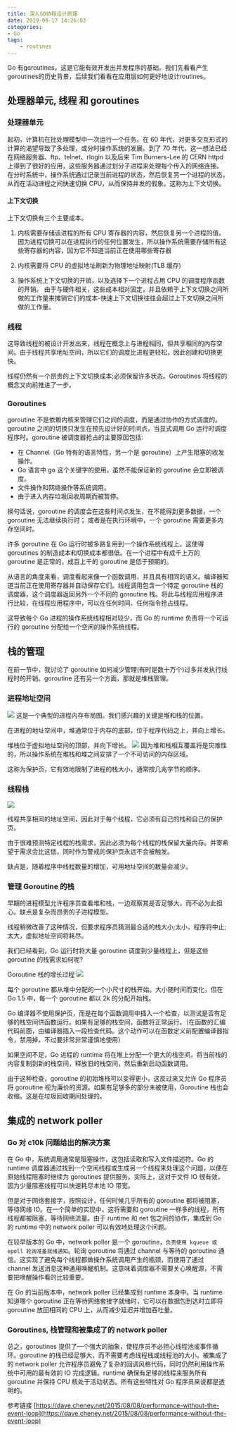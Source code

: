 ```yaml
---
title: 深入GO协程设计原理
date: 2019-08-17 14:26:03
categories: 
- Go
tags:
    - routines
---
```

Go 有goroutines，这是它能有效开发出并发程序的基础。我们先看看产生goroutines的历史背景，后续我们看看在应用层如何更好地设计routines。
<!-- more -->


## 处理器单元, 线程 和 goroutines
### 处理器单元
起初，计算机在批处理模型中一次运行一个任务。在 60 年代，对更多交互形式的计算的渴望导致了多处理，或分时操作系统的发展。到了 70 年代，这一想法已经在网络服务器、ftp、telnet、rlogin 以及后来 Tim Burners-Lee 的 CERN httpd 上得到了很好的应用，这些服务器通过划分子进程来处理每个传入的网络连接。
在分时系统中，操作系统通过记录当前进程的状态，然后恢复另一个进程的状态，从而在活动进程之间快速切换 CPU，从而保持并发的假象。这称为上下文切换。

#### 上下文切换 
上下文切换有三个主要成本。

1. 内核需要存储该进程的所有 CPU 寄存器的内容，然后恢复另一个进程的值。因为进程切换可以在进程执行的任何位置发生，所以操作系统需要存储所有这些寄存器的内容，因为它不知道当前正在使用哪些寄存器

2. 内核需要将 CPU 的虚拟地址刷新为物理地址映射(TLB 缓存)

3. 操作系统上下文切换的开销，以及选择下一个进程占用 CPU 的调度程序函数的开销。
由于与硬件相关，这些成本相对固定，并且依赖于上下文切换之间所做的工作量来摊销它们的成本-快速上下文切换往往会超过上下文切换之间所做的工作量。

### 线程

这导致线程的被设计开发出来，线程在概念上与进程相同，但共享相同的内存空间。由于线程共享地址空间，所以它们的调度比进程更轻松，因此创建和切换更快。

线程仍然有一个昂贵的上下文切换成本;必须保留许多状态。Goroutines 将线程的概念又向前推进了一步。

### Goroutines
goroutine 不是依赖内核来管理它们之间的调度，而是通过协作的方式调度的。goroutine 之间的切换只发生在预先设计好的时间点，当显式调用 Go 运行时调度程序时。goroutine 被调度器抢占的主要原因包括:

- 在 Channel（Go 特有的语言特性，另一个是 goroutine）上产生阻塞的收发操作。
- Go 语言中 go 这个关键字的使用，虽然不能保证新的 goroutine 会立即被调度。
- 文件操作和网络操作等系统调用。
- 由于进入内存垃圾回收周期而被暂停。

换句话说，goroutine 的调度会在这些时间点发生，在不能得到更多数据，一个 goroutine 无法继续执行时； 或者是在执行环境中，一个 goroutine 需要更多内存空间时。

许多 goroutine 在 Go 运行时被多路复用到一个操作系统线程上。这使得 goroutines 的制造成本和切换成本都很低。在一个进程中有成千上万的 goroutine 是正常的，成百上千的 goroutine 是低于预期的。

从语言的角度来看，调度看起来像一个函数调用，并且具有相同的语义。编译器知道当前正在使用寄存器并自动保存它们。线程调用包含一个特定 goroutine 栈的调度器，这个调度器返回另外一个不同的 goroutine 栈。将此与线程应用程序进行比较，在线程应用程序中，可以在任何时间、任何指令抢占线程。

这导致每个 Go 进程的操作系统线程相对较少，而 Go 的 runtime 负责将一个可运行的 goroutine 分配给一个空闲的操作系统线程。

## 栈的管理
在前一节中，我讨论了 goroutine 如何减少管理(有时是数十万个)过多并发执行线程时的开销。goroutine 还有另一个方面，那就是堆栈管理。

### 进程地址空间
![](/images/go-routines/process.png)
这是一个典型的进程内存布局图。我们感兴趣的关键是堆和栈的位置。

在进程的地址空间中，堆通常位于内存的底部，位于程序代码之上，并向上增长。

堆栈位于虚拟地址空间的顶部，并向下增长。
![](/images/go-routines/guard-page.png)
因为堆和栈相互覆盖将是灾难性的，所以操作系统在堆栈和堆之间安排了一个不可访问的内存区域。

这称为保护页，它有效地限制了进程的栈大小，通常按几兆字节的顺序。



### 线程栈
![](/images/go-routines/threads.png)

线程共享相同的地址空间，因此对于每个线程，它必须有自己的栈和自己的保护页。

由于很难预测特定线程的栈需求，因此必须为每个线程的栈保留大量内存。并寄希望于需求会比这低，同时作为警戒的保护页永远不会被触发。

缺点是，随着程序中线程数量的增加，可用地址空间的数量会减少。
### 管理 Goroutine 的栈
早期的进程模型允许程序员查看堆和栈，一边观察其是否足够大，而不必为此担心。缺点是复杂而昂贵的子进程模型。

线程稍微改善了这种情况，但要求程序员猜测最合适的栈大小;太小，程序将中止;太大，虚拟地址空间将耗尽。

我们已经看到，Go 运行时将大量 goroutine 调度到少量线程上，但是这些 goroutine 的栈需求如何呢?

Goroutine 栈的增长过程
![](/images/go-routines/stack-growth.png)

每个 goroutine 都从堆中分配的一个小尺寸的栈开始。大小随时间而变化，但在 Go 1.5 中，每一个 goroutine 都以 2k 的分配开始栈。

Go 编译器不使用保护页，而是在每个函数调用中插入一个检查，以测试是否有足够的栈空间供函数运行。如果有足够的栈空间，函数将正常运行。（在函数的汇编代码前面，由编译器插入一段检查代码。这个动作可以在函数定义前配置编译器指令，禁用掉，不过要非常非常谨慎地使用）

如果空间不足，Go 进程的 runtime 将在堆上分配一个更大的栈空间，将当前栈的内容复制到新的栈空间，释放旧的栈空间，然后重新启动函数调用。

由于这种检查，goroutine 的初始堆栈可以变得更小，这反过来又允许 Go 程序员将 goroutine 视为廉价的资源。如果有足够多的部分未被使用，Goroutine 栈也会收缩。这是在垃圾回收期间处理的。

## 集成的 network poller

### Go 对 c10k 问题给出的解决方案
在 Go 中，系统调用通常是阻塞操作，这包括读取和写入文件描述符。Go 的 runtime 调度器通过找到一个空闲线程或生成另一个线程来处理这个问题，以便在原始线程阻塞时继续为 goroutines 提供服务。实际上，这对于文件 IO 很有效，因为少量阻塞线程可以快速耗尽本地 IO 带宽。

但是对于网络套接字，按照设计，任何时候几乎所有的 goroutine 都将被阻塞，等待网络 IO。在一个简单的实现中，这将需要和 goroutine 一样多的线程，所有线程都被阻塞，等待网络流量。由于 runtime 和 net 包之间的协作，集成到 Go 的 runtime 中的 network poller 可以有效地处理这个问题。

在较早版本的 Go 中，network poller 是一个 goroutine，`负责使用 kqueue 或 epoll 轮询准备就绪通知`。轮询 goroutine 将通过 channel 与等待的 goroutine 通信。这实现了避免每个线程都做操作系统调用产生的瓶颈，而使用了通过 channel 发送消息这种通用唤醒机制。这意味着调度器不需要关心唤醒源，不需要把唤醒操作看的比较重要。

在 Go 的当前版本中，network poller 已经集成到 runtime 本身中。当 runtime 知道哪个 goroutine 正在等待网络套接字就绪时，它可以在数据包到达时立即将 goroutine 放回相同的 CPU 上，从而减少延迟并增加吞吐量。

### Goroutines, 栈管理和被集成了的 network poller
总之，goroutines 提供了一个强大的抽象，使程序员不必担心线程池或事件循环。goroutine 的栈已经足够大，而不需要考虑线程栈或线程池的大小。被集成了的 network poller 允许程序员避免了复杂的回调风格代码，同时仍然利用操作系统中可用的最有效的 IO 完成逻辑。runtime 确保有足够的线程来服务所有 goroutine 并保持 CPU 核处于活动状态。所有这些特性对 Go 程序员来说都是透明的。

参考链接
[https://dave.cheney.net/2015/08/08/performance-without-the-event-loop](https://dave.cheney.net/2015/08/08/performance-without-the-event-loop)
